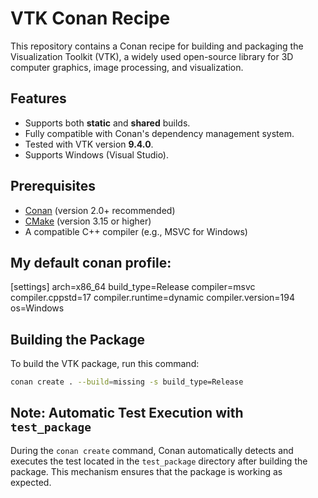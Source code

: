 # VTK Conan Recipe

This repository contains a Conan recipe for building and packaging the Visualization Toolkit (VTK), a widely used open-source library for 3D computer graphics, image processing, and visualization.

## Features
- Supports both **static** and **shared** builds.
- Fully compatible with Conan's dependency management system.
- Tested with VTK version **9.4.0**.
- Supports Windows (Visual Studio).

## Prerequisites
- [Conan](https://conan.io/) (version 2.0+ recommended)
- [CMake](https://cmake.org/) (version 3.15 or higher)
- A compatible C++ compiler (e.g., MSVC for Windows)
## My default conan profile:
[settings]
arch=x86_64
build_type=Release
compiler=msvc
compiler.cppstd=17
compiler.runtime=dynamic
compiler.version=194
os=Windows

## Building the Package
To build the VTK package, run this command:
```bash
conan create . --build=missing -s build_type=Release
```
## Note: Automatic Test Execution with `test_package`

During the `conan create` command, Conan automatically detects and executes the test located in the `test_package` directory after building the package. This mechanism ensures that the package is working as expected.
